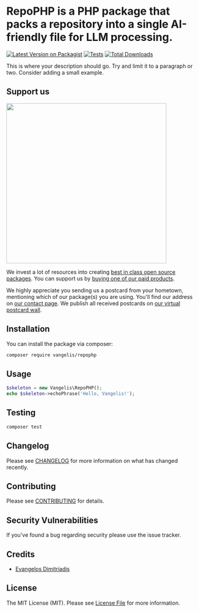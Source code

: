 # RepoPHP is a PHP package that packs a repository into a single AI-friendly file for LLM processing.

[![Latest Version on Packagist](https://img.shields.io/packagist/v/vangelis/repophp.svg?style=flat-square)](https://packagist.org/packages/vangelis/repophp)
[![Tests](https://img.shields.io/github/actions/workflow/status/vangelis/repophp/run-tests.yml?branch=main&label=tests&style=flat-square)](https://github.com/vangelis183/repophp/actions/workflows/run-tests.yml)
[![Total Downloads](https://img.shields.io/packagist/dt/vangelis/repophp.svg?style=flat-square)](https://packagist.org/packages/vangelis/repophp)

This is where your description should go. Try and limit it to a paragraph or two. Consider adding a small example.

## Support us

[<img src="https://github-ads.s3.eu-central-1.amazonaws.com/RepoPHP.jpg?t=1" width="419px" />](https://spatie.be/github-ad-click/RepoPHP)

We invest a lot of resources into creating [best in class open source packages](https://spatie.be/open-source). You can support us by [buying one of our paid products](https://spatie.be/open-source/support-us).

We highly appreciate you sending us a postcard from your hometown, mentioning which of our package(s) you are using. You'll find our address on [our contact page](https://spatie.be/about-us). We publish all received postcards on [our virtual postcard wall](https://spatie.be/open-source/postcards).

## Installation

You can install the package via composer:

```bash
composer require vangelis/repophp
```

## Usage

```php
$skeleton = new Vangelis\RepoPHP();
echo $skeleton->echoPhrase('Hello, Vangelis!');
```

## Testing

```bash
composer test
```

## Changelog

Please see [CHANGELOG](CHANGELOG.md) for more information on what has changed recently.

## Contributing

Please see [CONTRIBUTING](https://github.com/spatie/.github/blob/main/CONTRIBUTING.md) for details.

## Security Vulnerabilities

If you've found a bug regarding security please use the issue tracker.

## Credits

- [Evangelos Dimitriadis](https://github.com/vangelis183)

## License

The MIT License (MIT). Please see [License File](LICENSE.md) for more information.
